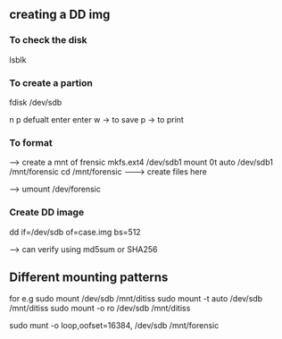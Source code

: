 ## creating a DD img

### To check the disk
lsblk

### To create a partion 
fdisk  /dev/sdb

n
p
defualt
enter
enter 
w -> to save
p -> to print 

### To format
--> create a mnt of frensic
mkfs.ext4 /dev/sdb1
mount 0t auto /dev/sdb1 /mnt/forensic
cd /mnt/forensic
---> create files here

--> umount /dev/forensic

### Create DD image

dd if=/dev/sdb of=case.img bs=512



--> can verify using md5sum or SHA256 


## Different mounting patterns
for e.g
sudo mount /dev/sdb  /mnt/ditiss
sudo mount -t auto /dev/sdb  /mnt/ditiss
sudo mount -o ro /dev/sdb /mnt/ditiss


sudo munt -o loop,oofset=16384, /dev/sdb /mnt/forensic